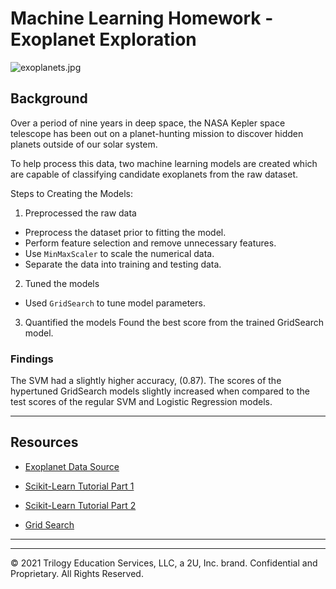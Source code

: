 # Machine Learning Homework - Exoplanet Exploration

![exoplanets.jpg](Images/exoplanets.jpg)

## Background

Over a period of nine years in deep space, the NASA Kepler space telescope has been out on a planet-hunting mission to discover hidden planets outside of our solar system.

To help process this data, two machine learning models are created which are capable of classifying candidate exoplanets from the raw dataset.

Steps to Creating the Models:

1. Preprocessed the raw data

- Preprocess the dataset prior to fitting the model.
- Perform feature selection and remove unnecessary features.
- Use `MinMaxScaler` to scale the numerical data.
- Separate the data into training and testing data.

2. Tuned the models

- Used `GridSearch` to tune model parameters.

3. Quantified the models
   Found the best score from the trained GridSearch model.

### Findings

The SVM had a slightly higher accuracy, (0.87). The scores of the hypertuned GridSearch models slightly increased when compared to the test scores of the regular SVM and Logistic Regression models.

---

## Resources

- [Exoplanet Data Source](https://www.kaggle.com/nasa/kepler-exoplanet-search-results)

- [Scikit-Learn Tutorial Part 1](https://www.youtube.com/watch?v=4PXAztQtoTg)

- [Scikit-Learn Tutorial Part 2](https://www.youtube.com/watch?v=gK43gtGh49o&t=5858s)

- [Grid Search](https://scikit-learn.org/stable/modules/grid_search.html)

---

---

© 2021 Trilogy Education Services, LLC, a 2U, Inc. brand. Confidential and Proprietary. All Rights Reserved.
